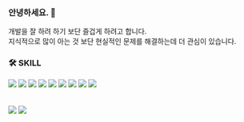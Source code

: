 ### 안녕하세요. 👋

개발을 잘 하려 하기 보단 즐겁게 하려고 합니다. <br/>
지식적으로 많이 아는 것 보단 현실적인 문제를 해결하는데 더 관심이 있습니다.

### 🛠️ SKILL
<div align="left">
  <img src="https://img.shields.io/badge/HTML5-E34F26?style=flat&logo=HTML5&logoColor=white" />
  <img src="https://img.shields.io/badge/CSS3-1572B6?style=flat&logo=CSS3&logoColor=white" />
  <img src="https://img.shields.io/badge/Javascript-ECD53F?style=flat&logo=JavaScript&logoColor=white" />
  <img src="https://img.shields.io/badge/Vue(2,3)-4FC08D?style=flat&logo=Vue.js&logoColor=white" />
  <img src="https://img.shields.io/badge/React-61DAFB?style=flat&logo=React&logoColor=white" />
  <img src="https://img.shields.io/badge/Next.js-000000?style=flat-square&logo=Next.js&logoColor=white"/>
  <img src="https://img.shields.io/badge/Flutter-02569B?style=flat&logo=Flutter&logoColor=white" />
  <img src="https://img.shields.io/badge/Spring Boot-6DB33F?style=flat&logo=Spring Boot&logoColor=white" />
  <img src="https://img.shields.io/badge/Node.js-339933?style=flat&logo=Node.js&logoColor=white" />
</div><br><br>
<div align="left">
  <img src="https://github-readme-stats.vercel.app/api?username=Leeseunghyun&show_icons=true">
  <img src="https://github-readme-stats.vercel.app/api/top-langs/?username=Leeseunghyun&layout=compact">
</div>


